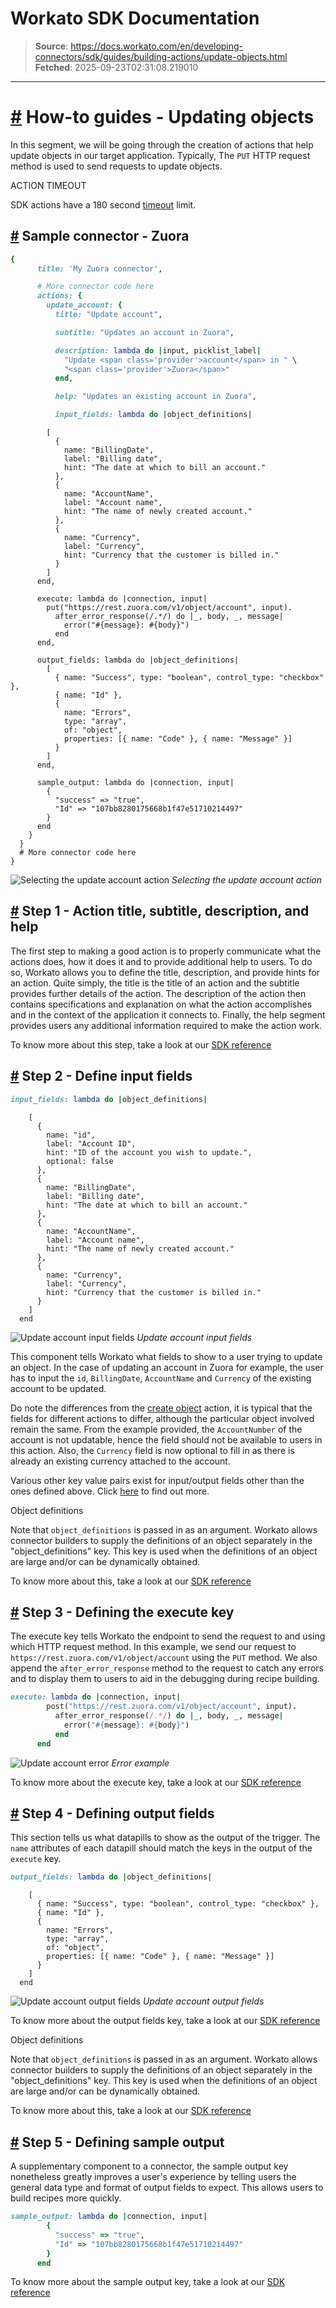 # Workato SDK Documentation

> **Source**: https://docs.workato.com/en/developing-connectors/sdk/guides/building-actions/update-objects.html
> **Fetched**: 2025-09-23T02:31:08.219010

---

# [#](<#how-to-guides-updating-objects>) How-to guides - Updating objects

In this segment, we will be going through the creation of actions that help update objects in our target application. Typically, The `PUT` HTTP request method is used to send requests to update objects.

ACTION TIMEOUT

SDK actions have a 180 second [timeout](</recipes/recipe-job-errors.html#timeouts>) limit.

## [#](<#sample-connector-zuora>) Sample connector - Zuora
```ruby
{
      title: 'My Zuora connector',

      # More connector code here
      actions: {
        update_account: {
          title: "Update account",

          subtitle: "Updates an account in Zuora",

          description: lambda do |input, picklist_label|
            "Update <span class='provider'>account</span> in " \
            "<span class='provider'>Zuora</span>"
          end,

          help: "Updates an existing account in Zuora",

          input_fields: lambda do |object_definitions|
```
            [
              {
                name: "BillingDate",
                label: "Billing date",
                hint: "The date at which to bill an account."
              },
              {
                name: "AccountName",
                label: "Account name",
                hint: "The name of newly created account."
              },
              {
                name: "Currency",
                label: "Currency",
                hint: "Currency that the customer is billed in."
              }
            ]
          end,

          execute: lambda do |connection, input|
            put("https://rest.zuora.com/v1/object/account", input).
              after_error_response(/.*/) do |_, body, _, message|
                error("#{message}: #{body}")
              end
          end,

          output_fields: lambda do |object_definitions|
            [
              { name: "Success", type: "boolean", control_type: "checkbox" },
              { name: "Id" },
              {
                name: "Errors",
                type: "array",
                of: "object",
                properties: [{ name: "Code" }, { name: "Message" }]
              }
            ]
          end,

          sample_output: lambda do |connection, input|
            {
              "success" => "true",
              "Id" => "107bb8280175668b1f47e51710214497"
            }
          end
        }
      }
      # More connector code here
    }



![Selecting the update account action](/assets/img/update_overall.2765b0cc.png) _Selecting the update account action_

## [#](<#step-1-action-title-subtitle-description-and-help>) Step 1 - Action title, subtitle, description, and help

The first step to making a good action is to properly communicate what the actions does, how it does it and to provide additional help to users. To do so, Workato allows you to define the title, description, and provide hints for an action. Quite simply, the title is the title of an action and the subtitle provides further details of the action. The description of the action then contains specifications and explanation on what the action accomplishes and in the context of the application it connects to. Finally, the help segment provides users any additional information required to make the action work.

To know more about this step, take a look at our [SDK reference](</developing-connectors/sdk/sdk-reference/actions.html#title>)

## [#](<#step-2-define-input-fields>) Step 2 - Define input fields
```ruby
input_fields: lambda do |object_definitions|
```
        [
          {
            name: "id",
            label: "Account ID",
            hint: "ID of the account you wish to update.",
            optional: false
          },
          {
            name: "BillingDate",
            label: "Billing date",
            hint: "The date at which to bill an account."
          },
          {
            name: "AccountName",
            label: "Account name",
            hint: "The name of newly created account."
          },
          {
            name: "Currency",
            label: "Currency",
            hint: "Currency that the customer is billed in."
          }
        ]
      end



![Update account input fields](/assets/img/update_input.985b9e8a.png) _Update account input fields_

This component tells Workato what fields to show to a user trying to update an object. In the case of updating an account in Zuora for example, the user has to input the `id`, `BillingDate`, `AccountName` and `Currency` of the existing account to be updated.

Do note the differences from the [create object](</developing-connectors/sdk/guides/building-actions/create-objects.html>) action, it is typical that the fields for different actions to differ, although the particular object involved remain the same. From the example provided, the `AccountNumber` of the account is not updatable, hence the field should not be available to users in this action. Also, the `Currency` field is now optional to fill in as there is already an existing currency attached to the account.

Various other key value pairs exist for input/output fields other than the ones defined above. Click [here](</developing-connectors/sdk/sdk-reference/actions.html#input-fields>) to find out more.

Object definitions

Note that `object_definitions` is passed in as an argument. Workato allows connector builders to supply the definitions of an object separately in the "object_definitions" key. This key is used when the definitions of an object are large and/or can be dynamically obtained.

To know more about this, take a look at our [SDK reference](</developing-connectors/sdk/sdk-reference/object_definitions.html>)

## [#](<#step-3-defining-the-execute-key>) Step 3 - Defining the execute key

The execute key tells Workato the endpoint to send the request to and using which HTTP request method. In this example, we send our request to `https://rest.zuora.com/v1/object/account` using the `PUT` method. We also append the `after_error_response` method to the request to catch any errors and to display them to users to aid in the debugging during recipe building.
```ruby
execute: lambda do |connection, input|
        post("https://rest.zuora.com/v1/object/account", input).
          after_error_response(/.*/) do |_, body, _, message|
            error("#{message}: #{body}")
          end
      end


```

![Update account error](/assets/img/update_error.781fb229.png) _Error example_

To know more about the execute key, take a look at our [SDK reference](</developing-connectors/sdk/sdk-reference/actions.html#execute>)

## [#](<#step-4-defining-output-fields>) Step 4 - Defining output fields

This section tells us what datapills to show as the output of the trigger. The `name` attributes of each datapill should match the keys in the output of the `execute` key.
```ruby
output_fields: lambda do |object_definitions|
```
        [
          { name: "Success", type: "boolean", control_type: "checkbox" },
          { name: "Id" },
          {
            name: "Errors",
            type: "array",
            of: "object",
            properties: [{ name: "Code" }, { name: "Message" }]
          }
        ]
      end



![Update account output fields](/assets/img/update_output.0aff23e6.png) _Update account output fields_

To know more about the output fields key, take a look at our [SDK reference](</developing-connectors/sdk/sdk-reference/actions.html#output-fields>)

Object definitions

Note that `object_definitions` is passed in as an argument. Workato allows connector builders to supply the definitions of an object separately in the "object_definitions" key. This key is used when the definitions of an object are large and/or can be dynamically obtained.

To know more about this, take a look at our [SDK reference](</developing-connectors/sdk/sdk-reference/object_definitions.html>)

## [#](<#step-5-defining-sample-output>) Step 5 - Defining sample output

A supplementary component to a connector, the sample output key nonetheless greatly improves a user's experience by telling users the general data type and format of output fields to expect. This allows users to build recipes more quickly.
```ruby
sample_output: lambda do |connection, input|
        {
          "success" => "true",
          "Id" => "107bb8280175668b1f47e51710214497"
        }
      end


```

To know more about the sample output key, take a look at our [SDK reference](</developing-connectors/sdk/sdk-reference/actions.html#sample-output>)
